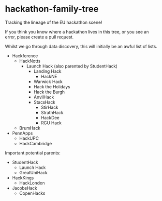 # hackathon-family-tree
Tracking the lineage of the EU hackathon scene! 

If you think you know where a hackathon lives in this tree, or you see an error, please create a pull request. 

Whilst we go through data discovery, this will initially be an awful list of lists. 

- Hackference
  - HackNotts
    - Launch Hack (also parented by StudentHack)
      - Landing Hack
        - HackNE
      - Warwick Hack
      - Hack the Holidays
      - Hack the Burgh
      - AnvilHack
      - StacsHack
        - StirHack
        - StrathHack
        - HackDee
        - RGU Hack
  - BrumHack
- PennApps
  - HackUPC
  - HackCambridge
 
Important potential parents: 

- StudentHack
  - Launch Hack
  - GreatUniHack
- HackKings
  - HackLondon
- JacobsHack
  - CopenHacks
